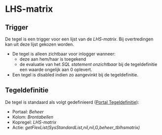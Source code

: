 # LHS-matrix

## Trigger

De tegel is een trigger voor een lijst van de *LHS-matrix*. Bij overtredingen kan uit deze lijst gekozen worden.

  * De tegel is alleen zichtbaar voor inlogger wanneer:
    * deze aan hem/haar is toegekend 
    * de evaluatie van het *SQL statement onzichtbaar* bij de tegeldefinitie een waarde ongelijk aan 0 oplevert. 
  * Een tegel is disabled indien zo aangevinkt bij de tegeldefinitie.

## Tegeldefinitie

De tegel is standaard als volgt gedefinieerd ([Portal Tegeldefinitie](/docs/instellen_inrichten/portaldefinitie/portal_tegel.md)):

  *  Portaal: *Beheer*
  *  Kolom: *Brontabellen* 
  *  Kopregel: *LHS-matrix*
  *  Actie: *getFlexList(SysStandardList,nil,nil,G,beheer_tblhsmatrix)*

